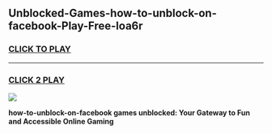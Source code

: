 
## Unblocked-Games-how-to-unblock-on-facebook-Play-Free-loa6r
<h3>
<a href="https://premium76.site?title=how-to-unblock-on-facebook&ref=18A1">CLICK TO PLAY</a></h3>
<hr>

<h3>
<a href="https://premium76.site?title=how-to-unblock-on-facebook&ref=18A1">CLICK 2 PLAY</a>
  
</h3>

<a href="https://premium76.site?title=how-to-unblock-on-facebook&ref=18A1"><img src="https://clearcache.store/games.png"></a>


**how-to-unblock-on-facebook games unblocked: Your Gateway to Fun and Accessible Online Gaming**
